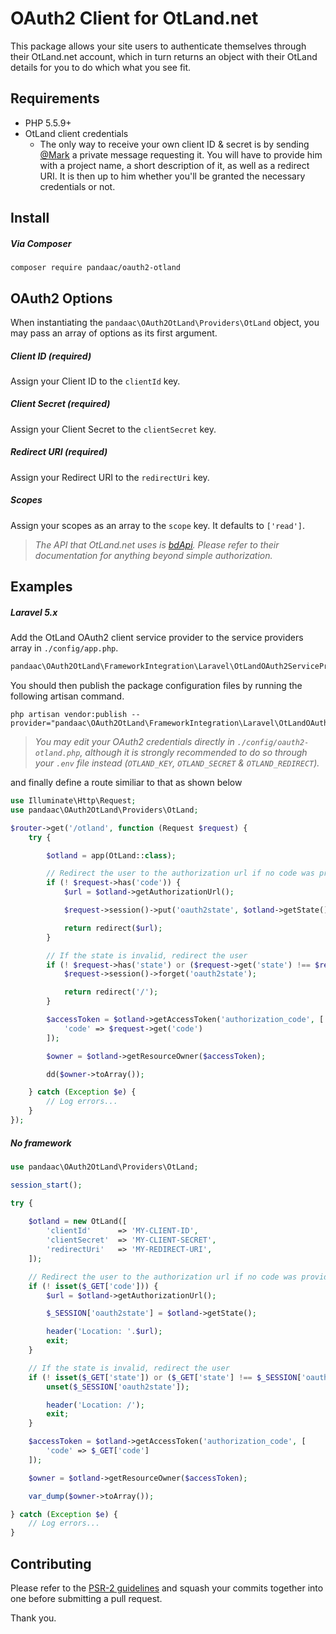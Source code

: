 # OAuth2 Client for OtLand.net
This package allows your site users to authenticate themselves through their OtLand.net account, which in turn returns an object with their OtLand details for you to do which what you see fit.

## Requirements
+ PHP 5.5.9+
+ OtLand client credentials
  - The only way to receive your own client ID & secret is by sending [@Mark](https://otland.net/members/mark.1/) a private message requesting it. You will have to provide him with a project name, a short description of it, as well as a redirect URI. It is then up to him whether you'll be granted the necessary credentials or not.

## Install
##### Via Composer
```
composer require pandaac/oauth2-otland
```

## OAuth2 Options
When instantiating the `pandaac\OAuth2OtLand\Providers\OtLand` object, you may pass an array of options as its first argument.
##### Client ID _(required)_
Assign your Client ID to the `clientId` key.
##### Client Secret _(required)_
Assign your Client Secret to the `clientSecret` key.
##### Redirect URI _(required)_
Assign your Redirect URI to the `redirectUri` key.
##### Scopes
Assign your scopes as an array to the `scope` key. It defaults to `['read']`.

> _The API that OtLand.net uses is [bdApi](https://github.com/xfrocks/bdApi/blob/master/docs/api.markdown). Please refer to their documentation for anything beyond simple authorization._

## Examples
##### Laravel 5.x
Add the OtLand OAuth2 client service provider to the service providers array in `./config/app.php`.
```php
pandaac\OAuth2OtLand\FrameworkIntegration\Laravel\OtLandOAuth2ServiceProvider::class
```
You should then publish the package configuration files by running the following artisan command.

```
php artisan vendor:publish --provider="pandaac\OAuth2OtLand\FrameworkIntegration\Laravel\OtLandOAuth2ServiceProvider"
```

> _You may edit your OAuth2 credentials directly in `./config/oauth2-otland.php`, although it is strongly recommended to do so through your `.env` file instead (`OTLAND_KEY`, `OTLAND_SECRET` & `OTLAND_REDIRECT`)._

and finally define a route similiar to that as shown below
```php
use Illuminate\Http\Request;
use pandaac\OAuth2OtLand\Providers\OtLand;

$router->get('/otland', function (Request $request) {
    try {

        $otland = app(OtLand::class);

        // Redirect the user to the authorization url if no code was provided
        if (! $request->has('code')) {
            $url = $otland->getAuthorizationUrl();

            $request->session()->put('oauth2state', $otland->getState());

            return redirect($url);
        }

        // If the state is invalid, redirect the user
        if (! $request->has('state') or ($request->get('state') !== $request->session()->get('oauth2state'))) {
            $request->session()->forget('oauth2state');

            return redirect('/');
        }

        $accessToken = $otland->getAccessToken('authorization_code', [
            'code' => $request->get('code')
        ]);

        $owner = $otland->getResourceOwner($accessToken);

        dd($owner->toArray());

    } catch (Exception $e) {
        // Log errors...
    }
});
```

##### No framework

```php
use pandaac\OAuth2OtLand\Providers\OtLand;

session_start();

try {
    
    $otland = new OtLand([
        'clientId'      => 'MY-CLIENT-ID',
        'clientSecret'  => 'MY-CLIENT-SECRET',
        'redirectUri'   => 'MY-REDIRECT-URI',
    ]);

    // Redirect the user to the authorization url if no code was provided
    if (! isset($_GET['code'])) {
        $url = $otland->getAuthorizationUrl();

        $_SESSION['oauth2state'] = $otland->getState();

        header('Location: '.$url);
        exit;
    }

    // If the state is invalid, redirect the user
    if (! isset($_GET['state']) or ($_GET['state'] !== $_SESSION['oauth2state'])) {
        unset($_SESSION['oauth2state']);

        header('Location: /');
        exit;
    }

    $accessToken = $otland->getAccessToken('authorization_code', [
        'code' => $_GET['code']
    ]);

    $owner = $otland->getResourceOwner($accessToken);

    var_dump($owner->toArray());

} catch (Exception $e) {
    // Log errors...
}
```

## Contributing
Please refer to the [PSR-2 guidelines](http://www.php-fig.org/psr/psr-2/) and squash your commits together into one before submitting a pull request.

Thank you.
